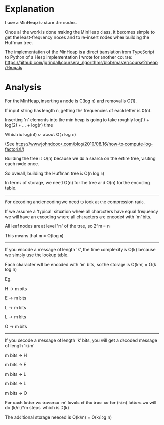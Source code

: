 # Explanation

I use a MinHeap to store the nodes.

Once all the work is done making the MinHeap class, it becomes simple to get the least-frequency nodes and to re-insert nodes when building the Huffman tree.

The implementation of the MinHeap is a direct translation from TypeScript to Python of a Heap implementation I wrote for another course:
https://github.com/jgrindall/coursera_algorithms/blob/master/course2/heap/Heap.ts



# Analysis

For the MinHeap, inserting a node is O(log n) and removal is O(1).

If input_string has length n, getting the frequencies of each letter is O(n).

Inserting 'n' elements into the min heap is going to take roughly log(1) + log(2) + ... + log(n) time

Which is log(n!) or about O(n log n)

(See https://www.johndcook.com/blog/2010/08/16/how-to-compute-log-factorial/)

Building the tree is O(n) because we do a search on the entire tree, visiting each node once.

So overall, building the Huffman tree is O(n log n)

In terms of storage, we need O(n) for the tree and O(n) for the encoding table.

----

For decoding and encoding we need to look at the compression ratio.

If we assume a 'typical' situation where all characters have equal frequency we will have an encoding where all characters are encoded with 'm' bits.

All leaf nodes are at level 'm' of the tree, so 2^m = n

This means that m = O(log n)

----

If you encode a message of length 'k', the time complexity is O(k) because we simply use the lookup table.

Each character will be encoded with 'm' bits, so the storage is O(km) = O(k log n)

Eg.

H -> m bits

E -> m bits

L -> m bits

L -> m bits

O -> m bits

----

If you decode a message of length 'k' bits, you will get a decoded message of length 'k/m'


m bits -> H

m bits -> E

m bits -> L

m bits -> L

m bits -> O


For each letter we traverse 'm' levels of the tree, so for (k/m) letters we will do (k/m)*m steps, which is O(k)

The additional storage needed is O(k/m) = O(k/log n)

